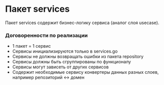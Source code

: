 # Пакет services

Пакет services содержит бизнес-логику сервиса (аналог слоя usecase).

### Договоренности по реализации

- 1 пакет = 1 сервис
- Сервисы инициализируются только в services.go
- Сервисы не должны возвращать ошибки из пакета repository
- Сервисы должны быть сгруппированы по функционалу
- Сервисы могут зависеть от других сервисов
- Содержит необходимые сервису конвертеры данных разных слоев, например репозиторий <-> домен